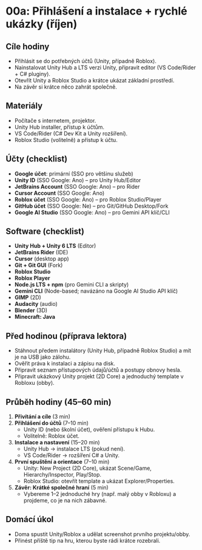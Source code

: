 # 00a: Přihlášení a instalace + rychlé ukázky (říjen)

## Cíle hodiny
- Přihlásit se do potřebných účtů (Unity, případně Roblox).
- Nainstalovat Unity Hub a LTS verzi Unity, připravit editor (VS Code/Rider + C# pluginy).
- Otevřít Unity a Roblox Studio a krátce ukázat základní prostředí.
- Na závěr si krátce něco zahrát společně.

## Materiály
- Počítače s internetem, projektor.
- Unity Hub installer, přístup k účtům.
- VS Code/Rider (C# Dev Kit a Unity rozšíření).
- Roblox Studio (volitelně) a přístup k účtu.

## Účty (checklist)
- **Google účet**: primární (SSO pro většinu služeb)
- **Unity ID** (SSO Google: Ano) – pro Unity Hub/Editor
- **JetBrains Account** (SSO Google: Ano) – pro Rider
- **Cursor Account** (SSO Google: Ano)
- **Roblox účet** (SSO Google: Ano) – pro Roblox Studio/Player
- **GitHub účet** (SSO Google: Ne) – pro Git/GitHub Desktop/Fork
- **Google AI Studio** (SSO Google: Ano) – pro Gemini API klíč/CLI

## Software (checklist)
- **Unity Hub + Unity 6 LTS** (Editor)
- **JetBrains Rider** (IDE)
- **Cursor** (desktop app)
- **Git + Git GUI** (Fork)
- **Roblox Studio**
- **Roblox Player**
- **Node.js LTS + npm** (pro Gemini CLI a skripty)
- **Gemini CLI** (Node-based; navázáno na Google AI Studio API klíč)
- **GIMP** (2D)
- **Audacity** (audio)
- **Blender** (3D)
- **Minecraft: Java**

## Před hodinou (příprava lektora)
- Stáhnout předem instalátory (Unity Hub, případně Roblox Studio) a mít je na USB jako zálohu.
- Ověřit práva k instalaci a zápisu na disk.
- Připravit seznam přístupových údajů/účtů a postupy obnovy hesla.
- Připravit ukázkový Unity projekt (2D Core) a jednoduchý template v Robloxu (obby).

## Průběh hodiny (45–60 min)
1. **Přivítání a cíle** (3 min)
2. **Přihlášení do účtů** (7–10 min)
   - Unity ID (nebo školní účet), ověření přístupu k Hubu.
   - Volitelně: Roblox účet.
3. **Instalace a nastavení** (15–20 min)
   - Unity Hub → instalace LTS (pokud není).
   - VS Code/Rider → rozšíření C# a Unity.
4. **První spuštění a orientace** (7–10 min)
   - Unity: New Project (2D Core), ukázat Scene/Game, Hierarchy/Inspector, Play/Stop.
   - Roblox Studio: otevřít template a ukázat Explorer/Properties.
5. **Závěr: Krátké společné hraní** (5 min)
   - Vybereme 1–2 jednoduché hry (např. malý obby v Robloxu) a projdeme, co je na nich zábavné.

## Domácí úkol
- Doma spustit Unity/Roblox a udělat screenshot prvního projektu/obby.
- Přinést příště tip na hru, kterou byste rádi krátce rozebrali.


